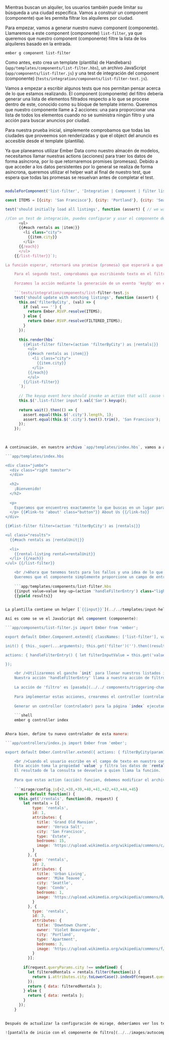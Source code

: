 Mientras buscan un alquiler, los usuarios también puede limitar su búsqueda a una ciudad específica. Vamos a construir un component (componente) que les permita filtrar los alquileres por ciudad.

Para empezar, vamos a generar nuestro nuevo component (componente). Llamaremos a este component (componente) `list-filter`, ya que queremos que nuestro component (componente) filtre la lista de los alquileres basado en la entrada.

```shell
ember g component list-filter
```

Como antes, esto crea un template (plantilla) de Handlebars) (`app/templates/components/list-filter.hbs`), un archivo JavaScript (`app/components/list-filter.js`) y una test de integración del component (componente) (`tests/integration/components/list-filter-test.js`).

Vamos a empezar a escribir algunos tests que nos permitan pensar acerca de lo que estamos realizando. El component (componente) del filtro debería generar una lista de elementos filtrados respecto a lo que se procese dentro de este, conocido como su bloque de template interno. Queremos que nuestro componente llame a 2 acciones: una para proporcionar una lista de todos los elementos cuando no se suministra ningún filtro y una acción para buscar anuncios por ciudad.

Para nuestra prueba inicial, simplemente comprobamos que todas las ciudades que proveemos son renderizadas y que el object del anuncio es accesible desde el template (plantilla).

Ya que planeamos utilizar Ember Data como nuestro almacén de modelos, necesitamos llamar nuestras actions (acciones) para traer los datos de forma asíncrona, por lo que retornaremos promises (promesas). Debido a que acceder a los datos persistentes por lo general se realiza de forma asíncrona, queremos utilizar el helper wait al final de nuestro test, que espera que todas las promesas se resuelvan antes de completar el test.

```tests/integration/components/list-filter-test.js import Ember from 'ember'; import { moduleForComponent, test } from 'ember-qunit'; import hbs from 'htmlbars-inline-precompile'; import wait from 'ember-test-helpers/wait';

moduleForComponent('list-filter', 'Integration | Component | filter listing', { integration: true });

const ITEMS = [{city: 'San Francisco'}, {city: 'Portland'}, {city: 'Seattle'}]; const FILTERED_ITEMS = [{city: 'San Francisco'}];

test('should initially load all listings', function (assert) { // we want our actions to return promises, since they are potentially fetching data asynchronously this.on('filterByCity', (val) => { if (val === '') { return Ember.RSVP.resolve(ITEMS); } else { return Ember.RSVP.resolve(FILTERED_ITEMS); } });

//Con un test de integración, puedes configurar y usar el componente de la misma manera que la aplicación la usará. this.render(hbs`{{#list-filter filter=(action 'filterByCity') as |rentals|}}
      <ul>
      {{#each rentals as |item|}}
        <li class="city">
          {{item.city}}
        </li>
      {{/each}}
      </ul>
    {{/list-filter}}`);

La función esperar, retornará una promise (promesa) que esperará a que todas las promesas y peticiones XHR se resuelvan, antes de ejecutar los contenidos del bloque then. return wait().then(() => { assert.equal(this.$('.city').length, 3); assert.equal(this.$('.city').first().text().trim(), 'San Francisco'); }); });

    Para el segundo test, comprobamos que escribiendo texto en el filtro realmente ejecutará la action (acción) de filtrado y actualización de la lista que se muestra.
    
    Forzamos la acción mediante la generación de un evento 'keyUp' en el campo input y luego nos aseguramos (assert) que sólo un elemento se renderiza.
    
    ```tests/integration/components/list-filter-test.js
    test('should update with matching listings', function (assert) {
      this.on('filterByCity', (val) => {
        if (val === '') {
          return Ember.RSVP.resolve(ITEMS);
        } else {
          return Ember.RSVP.resolve(FILTERED_ITEMS);
        }
      });
    
      this.render(hbs`
        {{#list-filter filter=(action 'filterByCity') as |rentals|}}
          <ul>
          {{#each rentals as |item|}}
            <li class="city">
              {{item.city}}
            </li>
          {{/each}}
          </ul>
        {{/list-filter}}
      `);
    
      // The keyup event here should invoke an action that will cause the list to be filtered
      this.$('.list-filter input').val('San').keyup();
    
      return wait().then(() => {
        assert.equal(this.$('.city').length, 1);
        assert.equal(this.$('.city').text().trim(), 'San Francisco');
      });
    });
    
    

A continuación, en nuestro archivo `app/templates/index.hbs`, vamos a añadir nuestro nuevo component (componente) `list-filter` de una manera similar a lo que hicimos en nuestro test. En lugar de solo mostrar la ciudad, que usaremos nuestro component (componente) `rental-listing` para mostrar detalles del alquiler.

```app/templates/index.hbs 

<div class="jumbo">
  <div class="right tomster">
  </div>
  
  <h2>
    ¡Bienvenido!
  </h2>
  
  <p>
    Esperamos que encuentres exactamente lo que buscas en un lugar para quedarse. <br />Navega nuestro listado, o usa la búsqueda en la parte superior para refinar tu búsqueda.
  </p> {{#link-to 'about' class="button"}} About Us {{/link-to}}
</div>

{{#list-filter filter=(action 'filterByCity') as |rentals|}} 

<ul class="results">
  {{#each rentals as |rentalUnit|}} 
  
  <li>
    {{rental-listing rental=rentalUnit}}
  </li> {{/each}}
</ul> {{/list-filter}}

    <br />Ahora que tenemos tests para los fallos y una idea de lo que el contrato del component (componente) debería ser, implementaremos el componente.
    Queremos que el componente simplemente proporcione un campo de entrada y ceda la lista de resultados a su bloque, por lo que nuestra template (plantilla) será simple:
    
    ```app/templates/components/list-filter.hbs
    {{input value=value key-up=(action 'handleFilterEntry') class="light" placeholder="Filter By City"}}
    {{yield results}}
    

La plantilla contiene un helper [`{{input}}`](../../templates/input-helpers) que se renderiza como un campo de texto, en donde el usuario puede escribir un patrón para filtrar la lista de ciudades utilizadas en la búsqueda. La propiedad `value` del campo `input` estará ligada a la propiedad `value` en nuestro component (componente). La propiedad `key-up` estará ligada a la acción `handleFilterEntry`.

Así es como se ve el JavaScript del component (componente):

```app/components/list-filter.js import Ember from 'ember';

export default Ember.Component.extend({ classNames: ['list-filter'], value: '',

init() { this._super(...arguments); this.get('filter')('').then((results) => this.set('rentals', results)); },

actions: { handleFilterEntry() { let filterInputValue = this.get('value'); let filterAction = this.get('filter'); filterAction(filterInputValue).then((filterResults) => this.set('rentals', filterResults)); } }

});

    <br />Utilizaremos el gancho `init` para llenar nuestros listados iniciales, llamando la action (acción) `filter` con un valor vacío.
    Nuestra acción 'handleFilterEntry' llama a nuestra acción de filtro basado en el atributo `value` establecido por el helper de campo de texto.
    
    La acción de 'filtro' es [pasada](../../ components/triggering-changes-with-actions/#toc_passing-the-action-to-the-component) por el objeto que llama. Este es un patrón llamado _closure actions_.
    
    Para implementar estas acciones, crearemos el controller (controlador) index para la aplicación.  El controller (controlador) index es ejecutado cuando el usuario va a la route (ruta) base index de la aplicación.
    
    Generar un controller (controlador) para la página `index` ejecutando lo siguiente:
    
    ```shell
    ember g controller index
    

Ahora bien, define tu nuevo controlador de esta manera:

```app/controllers/index.js import Ember from 'ember';

export default Ember.Controller.extend({ actions: { filterByCity(param) { if (param !== '') { return this.get('store').query('rental', { city: param }); } else { return this.get('store').findAll('rental'); } } } });

    <br />Cuando el usuario escribe en el campo de texto en nuestro component (componente), este es el action (acción) que se llama. 
    Esta acción toma la propiedad `value` y filtra los datos de `rental` para los registros en almacén de datos que coincidan con lo que el usuario ha escrito hasta ahora. 
    El resultado de la consulta se devuelve a quien llama la función.
    
    Para que estas action (acción) funcion, debemos modificar el archivo `config.js` de Mirage para que se vea como este y así pueda responder a nuestras consultas.
    
    ```mirage/config.js{+2,+38,+39,+40,+41,+42,+43,+44,+45}
    export default function() {
      this.get('/rentals', function(db, request) {
        let rentals = [{
            type: 'rentals',
            id: 1,
            attributes: {
              title: 'Grand Old Mansion',
              owner: 'Veruca Salt',
              city: 'San Francisco',
              type: 'Estate',
              bedrooms: 15,
              image: 'https://upload.wikimedia.org/wikipedia/commons/c/cb/Crane_estate_(5).jpg'
            }
          }, {
            type: 'rentals',
            id: 2,
            attributes: {
              title: 'Urban Living',
              owner: 'Mike Teavee',
              city: 'Seattle',
              type: 'Condo',
              bedrooms: 1,
              image: 'https://upload.wikimedia.org/wikipedia/commons/0/0e/Alfonso_13_Highrise_Tegucigalpa.jpg'
            }
          }, {
            type: 'rentals',
            id: 3,
            attributes: {
              title: 'Downtown Charm',
              owner: 'Violet Beauregarde',
              city: 'Portland',
              type: 'Apartment',
              bedrooms: 3,
              image: 'https://upload.wikimedia.org/wikipedia/commons/f/f7/Wheeldon_Apartment_Building_-_Portland_Oregon.jpg'
            }
          }];
    
        if(request.queryParams.city !== undefined) {
          let filteredRentals = rentals.filter(function(i) {
            return i.attributes.city.toLowerCase().indexOf(request.queryParams.city.toLowerCase()) !== -1;
          });
          return { data: filteredRentals };
        } else {
          return { data: rentals };
        }
      });
    }
    

Después de actualizar la configuración de mirage, deberíamos ver los tests pasando, así como un simple filtro en la pantalla principal, que se actualizará la lista de alquiler mientras escribes:

![pantalla de inicio con el componente de filtro](../../images/autocomplete-component/styled-super-rentals-filter.png)